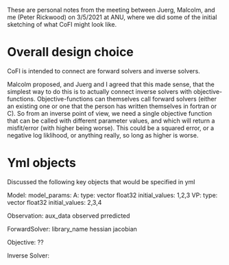 These are personal notes from the meeting between Juerg, Malcolm, and me (Peter Rickwood) on 3/5/2021 at ANU, where we did some of the initial sketching of what CoFI might look like.

# Overall design choice

CoFI is intended to connect are forward solvers and inverse solvers.

Malcolm proposed, and Juerg and I agreed that this made sense, that the simplest way to do this is to actually connect inverse solvers with objective-functions. Objective-functions can themselves call forward solvers (either an existing one or one that the person has written themselves in fortran or C). So from an inverse point of view, we need a single objective function that can be called with different parameter values, and which will return a misfit/error (with higher being worse). This could be a squared error, or a negative log liklihood, or anything really, so long as higher is worse.


# Yml objects

Discussed the following key objects that would be specified in yml

Model:
	model_params:
		A:
			type: vector float32
			initial_values: 1,2,3
		VP:
			type: vector float32
			initial_values: 2,3,4


Observation:
	aux_data
	observed
	prredicted

ForwardSolver:
	library_name
	hessian
	jacobian

Objective:
	??

Inverse Solver:







